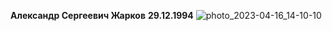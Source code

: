 **Александр Сергеевич Жарков**
__29.12.1994__
![photo_2023-04-16_14-10-10](https://github.com/aleksandr9642827/Aleksandr/assets/130972192/8237b9d0-350e-4b32-8119-86bcd02875ce)
